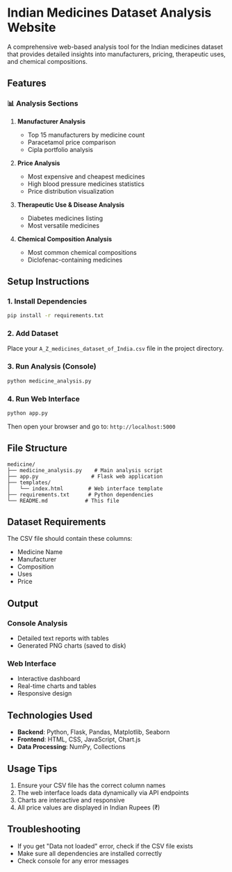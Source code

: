 # Indian Medicines Dataset Analysis Website

A comprehensive web-based analysis tool for the Indian medicines dataset that provides detailed insights into manufacturers, pricing, therapeutic uses, and chemical compositions.

## Features

### 📊 Analysis Sections
1. **Manufacturer Analysis**
   - Top 15 manufacturers by medicine count
   - Paracetamol price comparison
   - Cipla portfolio analysis

2. **Price Analysis**
   - Most expensive and cheapest medicines
   - High blood pressure medicines statistics
   - Price distribution visualization

3. **Therapeutic Use & Disease Analysis**
   - Diabetes medicines listing
   - Most versatile medicines

4. **Chemical Composition Analysis**
   - Most common chemical compositions
   - Diclofenac-containing medicines

## Setup Instructions

### 1. Install Dependencies
```bash
pip install -r requirements.txt
```

### 2. Add Dataset
Place your `A_Z_medicines_dataset_of_India.csv` file in the project directory.

### 3. Run Analysis (Console)
```bash
python medicine_analysis.py
```

### 4. Run Web Interface
```bash
python app.py
```

Then open your browser and go to: `http://localhost:5000`

## File Structure
```
medicine/
├── medicine_analysis.py    # Main analysis script
├── app.py                 # Flask web application
├── templates/
│   └── index.html        # Web interface template
├── requirements.txt      # Python dependencies
└── README.md            # This file
```

## Dataset Requirements

The CSV file should contain these columns:
- Medicine Name
- Manufacturer
- Composition
- Uses
- Price

## Output

### Console Analysis
- Detailed text reports with tables
- Generated PNG charts (saved to disk)

### Web Interface
- Interactive dashboard
- Real-time charts and tables
- Responsive design

## Technologies Used
- **Backend**: Python, Flask, Pandas, Matplotlib, Seaborn
- **Frontend**: HTML, CSS, JavaScript, Chart.js
- **Data Processing**: NumPy, Collections

## Usage Tips
1. Ensure your CSV file has the correct column names
2. The web interface loads data dynamically via API endpoints
3. Charts are interactive and responsive
4. All price values are displayed in Indian Rupees (₹)

## Troubleshooting
- If you get "Data not loaded" error, check if the CSV file exists
- Make sure all dependencies are installed correctly
- Check console for any error messages